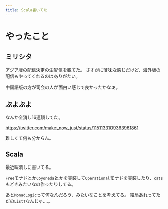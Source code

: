 ```yaml
---
title: Scala書いてた
---
```


# やったこと

## ミリシタ

アジア版の配信決定の生配信を観てた。
さすがに薄味な感じだけど、海外版の配信もやってくれるのはありがたい。

中国語版の方が司会の人が面白い感じで良かったかなぁ。

## ぷよぷよ

なんか全消し16連鎖してた。

https://twitter.com/make_now_just/status/1151133109363961861

難しくて何も分からん。

## Scala

最近暇潰しに書いてる。

`Free`モナドとか`Coyoneda`とかを実装して`Operational`モナドを実装したり、`cats`もどきみたいなの作ったりしてる。

あと`MonadLogic`って何なんだろう、みたいなことを考えてる。
結局あれってただの`ListT`なんじゃ‥‥。
